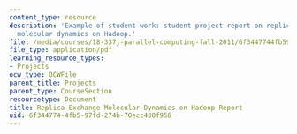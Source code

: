 ```yaml
---
content_type: resource
description: 'Example of student work: student project report on replica-exchange
  molecular dynamics on Hadoop.'
file: /media/courses/18-337j-parallel-computing-fall-2011/6f3447744fb597fd274b70ecc430f956_MIT18_337JF11_Hadoop_rpt.pdf
file_type: application/pdf
learning_resource_types:
- Projects
ocw_type: OCWFile
parent_title: Projects
parent_type: CourseSection
resourcetype: Document
title: Replica-Exchange Molecular Dynamics on Hadoop Report
uid: 6f344774-4fb5-97fd-274b-70ecc430f956
---
```

